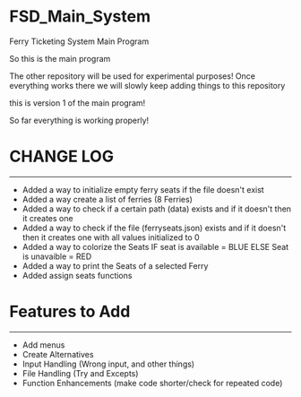 # FSD_Main_System
Ferry Ticketing System Main Program

So this is the main program

The other repository will be used for experimental purposes!
Once everything works there we will slowly keep adding things to this repository

this is version 1 of the main program! 

So far everything is working properly! 

# CHANGE LOG # 
-------------------------------------------

  - Added a way to initialize empty ferry seats if the file doesn't exist
  - Added a way create a list of ferries (8 Ferries)
  - Added a way to check if a certain path (data) exists and if it doesn't then it creates one
  - Added a way to check if the file (ferryseats.json) exists and if it doesn't then it creates one with all values initialized to 0
  - Added a way to colorize the Seats IF seat is available = BLUE ELSE Seat is unavaible = RED
  - Added a way to print the Seats of a selected Ferry 
  - Added assign seats functions
  
# Features to Add #
---------------------------------------------

  - Add menus
  - Create Alternatives
  - Input Handling (Wrong input, and other things)
  - File Handling (Try and Excepts)
  - Function Enhancements (make code shorter/check for repeated code)
  
 
